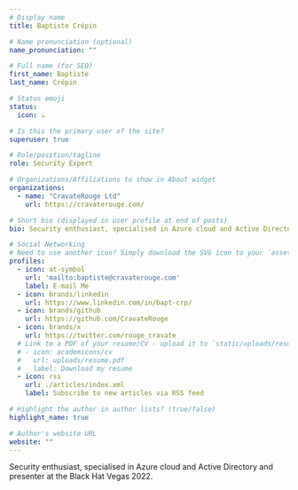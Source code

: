 ```yaml
---
# Display name
title: Baptiste Crépin

# Name pronunciation (optional)
name_pronunciation: ""

# Full name (for SEO)
first_name: Baptiste
last_name: Crépin

# Status emoji
status:
  icon: ☕️

# Is this the primary user of the site?
superuser: true

# Role/position/tagline
role: Security Expert

# Organizations/Affiliations to show in About widget
organizations:
  - name: "CravateRouge Ltd"
    url: https://cravaterouge.com/

# Short bio (displayed in user profile at end of posts)
bio: Security enthusiast, specialised in Azure cloud and Active Directory and presenter at the Black Hat Vegas 2022.

# Social Networking
# Need to use another icon? Simply download the SVG icon to your `assets/media/icons/` folder.
profiles:
  - icon: at-symbol
    url: 'mailto:baptiste@cravaterouge.com'
    label: E-mail Me
  - icon: brands/linkedin
    url: https://www.linkedin.com/in/bapt-crp/
  - icon: brands/github
    url: https://github.com/CravateRouge
  - icon: brands/x
    url: https://twitter.com/rouge_cravate
  # Link to a PDF of your resume/CV - upload it to `static/uploads/resume.pdf`
  # - icon: academicons/cv
  #   url: uploads/resume.pdf
  #   label: Download my resume
  - icon: rss
    url: ./articles/index.xml
    label: Subscribe to new articles via RSS feed

# Highlight the author in author lists? (true/false)
highlight_name: true

# Author's website URL
website: ""
---
```


Security enthusiast, specialised in Azure cloud and Active Directory and presenter at the Black Hat Vegas 2022.
